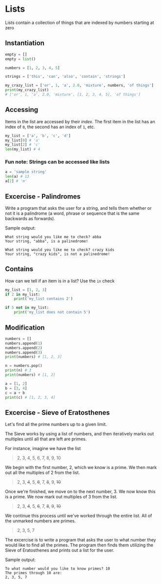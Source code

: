 # Lists

Lists contain a collection of things that are indexed by numbers starting at zero

## Instantiation

```python
empty = []
empty = list()

numbers = [1, 2, 3, 4, 5]

strings = ['this', 'can', 'also', 'contain', 'strings']

my_crazy_list = ['or', 1, 'a', 2.0, 'mixture', numbers, 'of things']
print(my_crazy_list)
# ['or', 1, 'a', 2.0, 'mixture', [1, 2, 3, 4, 5], 'of things']
```

## Accessing

Items in the list are accessed by their *index*. The first item in the list has an index of `0`, the second has an index of `1`, etc.

```python
my_list = ['a', 'b', 'c', 'd']
my_list[0] # 'a'
my_list[2] # 'c'
len(my_list) # 4
```

### Fun note: Strings can be accessed like lists

```python
a = 'sample string'
len(a) # 13
a[2] # 'm'
```

## Excercise - Palindromes

Write a program that asks the user for a string, and tells them whether or not it is a palindrome (a word, phrase or sequence that is the same backwards as forwards).

Sample output:

```text
What string would you like me to check? abba
Your string, "abba", is a palinedrome!
```

```text
What string would you like me to check? crazy kids
Your string, "crazy kids", is not a palinedrome!
```

## Contains

How can we tell if an item is in a list? Use the `in` check

```python
my_list = [1, 2, 3]
if 2 in my_list:
    print('my_list contains 2')

if 5 not in my_list:
    print('my_list does not contain 5')
```

## Modification

```python
numbers = []
numbers.append(1)
numbers.append(2)
numbers.append(3)
print(numbers) # [1, 2, 3]

n = numbers.pop()
print(n) # 3
print(numbers) # [1, 2]

a = [1, 2]
b = [3, 4]
c = a + b
print(c) # [1, 2, 3, 4]
```

## Excercise - Sieve of Eratosthenes

Let's find all the prime numbers up to a given limit.

The Sieve works by using a list of numbers, and then iteratively marks out multiples until all that are left are primes.

For instance, imagine we have the list
>2, 3, 4, 5, 6, 7, 8, 9, 10

We begin with the first number, 2, which we know is a prime. We then mark out all the multiples of 2 from the list.
> 2, 3, ~~4~~, 5, ~~6~~, 7, ~~8~~, 9, ~~10~~

Once we're finished, we move on to the next number, 3. We now know this is a prime. We now mark out multiples of 3 from the list.
> 2, 3, ~~4~~, 5, ~~6~~, 7, ~~8~~, ~~9~~, ~~10~~

We continue this process until we've worked through the entire list. All of the unmarked numbers are primes.
> 2, 3, 5, 7

The excercise is to write a program that asks the user to what number they would like to find all the primes. The program then finds them utilizing the Sieve of Eratosthenes and prints out a list for the user.

Sample output:

```text
To what number would you like to know primes? 10
The primes through 10 are:
2, 3, 5, 7
```
